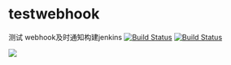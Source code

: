 # testwebhook
测试  webhook及时通知构建jenkins
[![Build Status](http://59.110.116.37:8080/job/test003/badge/icon)](http://59.110.116.37:8080/job/test003/)
[![Build Status](http://59.110.116.37:8080/job/test003/badge/icon)](http://59.110.116.37:8080/job/test003)

<a href='http://59.110.116.37:8080/job/test003/'><img src='http://59.110.116.37:8080/job/test003/badge/icon'></a>
